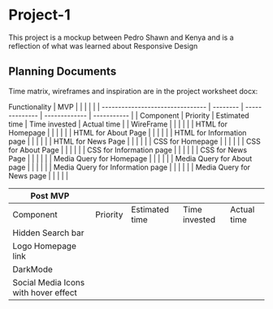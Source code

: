 # Project-1
This project is a mockup between Pedro Shawn and Kenya and is a reflection of what was learned about Responsive Design

## Planning Documents

Time matrix, wireframes and inspiration are in the project worksheet docx:


Functionality
| MVP                              |          |                |               |             |
| -------------------------------- | -------- | -------------- | ------------- | ----------- |
| Component                        | Priority | Estimated time | Time invested | Actual time |
| WireFrame                        |          |                |               |             |
| HTML for Homepage                |          |                |               |             |
| HTML for About Page              |          |                |               |             |
| HTML for Information page        |          |                |               |             |
| HTML for News Page               |          |                |               |             |
| CSS for Homepage                 |          |                |               |             |
| CSS for About Page               |          |                |               |             |
| CSS for Information page         |          |                |               |             |
| CSS for News Page                |          |                |               |             |
| Media Query for Homepage         |          |                |               |             |
| Media Query for About page       |          |                |               |             |
| Media Query for Information page |          |                |               |             |
| Media Query for News page        |          |                |               |             |



 Post MVP            |          |                |               |             |
|---------------------|----------|----------------|---------------|-------------|
| Component           | Priority | Estimated time | Time invested | Actual time |
| Hidden Search bar   |          |                |               |             |
| Logo Homepage link  |          |                |               |             |
| DarkMode            |          |                |               |             |
| Social Media Icons with hover effect  |         |               |             |     |

